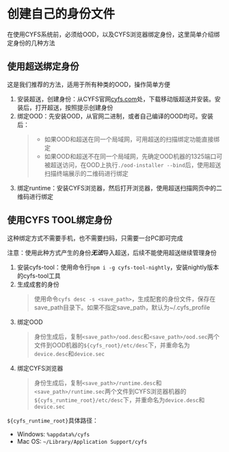 # 创建自己的身份文件
在使用CYFS系统前，必须给OOD，以及CYFS浏览器绑定身份，这里简单介绍绑定身份的几种方法

## 使用超送绑定身份
这是我们推荐的方法，适用于所有种类的OOD，操作简单方便

1. 安装超送，创建身份：从CYFS官网[cyfs.com](https://www.cyfs.com)处，下载移动版超送并安装。安装后，打开超送，按照提示创建身份
2. 绑定OOD：先安装OOD，从官网二进制，或者自己编译的OOD均可。安装后：
   > - 如果OOD和超送在同一个局域网，可用超送的扫描绑定功能直接绑定
   > - 如果OOD和超送不在同一个局域网，先确定OOD机器的1325端口可被超送访问，在OOD上执行`./ood-installer --bind`后，使用超送扫描终端展示的二维码进行绑定
3. 绑定runtime：安装CYFS浏览器，然后打开浏览器，使用超送扫描网页中的二维码进行绑定

## 使用CYFS TOOL绑定身份
这种绑定方式不需要手机，也不需要扫码，只需要一台PC即可完成

注意：使用此种方式产生的身份***无法***导入超送，后续不能使用超送继续管理身份

1. 安装cyfs-tool：使用命令行`npm i -g cyfs-tool-nightly`，安装nightly版本的cyfs-tool工具
2. 生成成套的身份
   > 使用命令`cyfs desc -s <save_path>`，生成配套的身份文件，保存在save_path目录下。如果不指定save_path，默认为~/.cyfs_profile
3. 绑定OOD
   > 身份生成后，复制`<save_path>/ood.desc`和`<save_path>/ood.sec`两个文件到OOD机器的`${cyfs_root}/etc/desc`下，并重命名为`device.desc`和`device.sec`
4. 绑定CYFS浏览器
   > 身份生成后，复制`<save_path>/runtime.desc`和`<save_path>/runtime.sec`两个文件到CYFS浏览器机器的`${cyfs_runtime_root}/etc/desc`下，并重命名为`device.desc`和`device.sec`

`${cyfs_runtime_root}`具体路径：
- Windows: `%appdata%/cyfs`
- Mac OS: `~/Library/Application Support/cyfs`
   